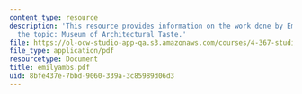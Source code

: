 ```yaml
---
content_type: resource
description: 'This resource provides information on the work done by Emily Ambs on
  the topic: Museum of Architectural Taste.'
file: https://ol-ocw-studio-app-qa.s3.amazonaws.com/courses/4-367-studio-seminar-in-public-art-spring-2006/8bfe437e7bbd9060339a3c85989d06d3_emilyambs.pdf
file_type: application/pdf
resourcetype: Document
title: emilyambs.pdf
uid: 8bfe437e-7bbd-9060-339a-3c85989d06d3
---
```

